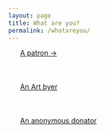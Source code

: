 ```yaml
---
layout: page
title: What are you?
permalink: /whatareyou/
---
```

<div class="page">
  <ul>
    <a href="/patrons">A patron -></a>
    <br>
    <br>
    <br>
    <br>
    <a href="/artbyers">An Art byer</a>
    <br>
    <br>
    <br>
    <br>
    <a href="/anons">An anonymous donator</a>
    <a></a>
  </ul>
</div>
